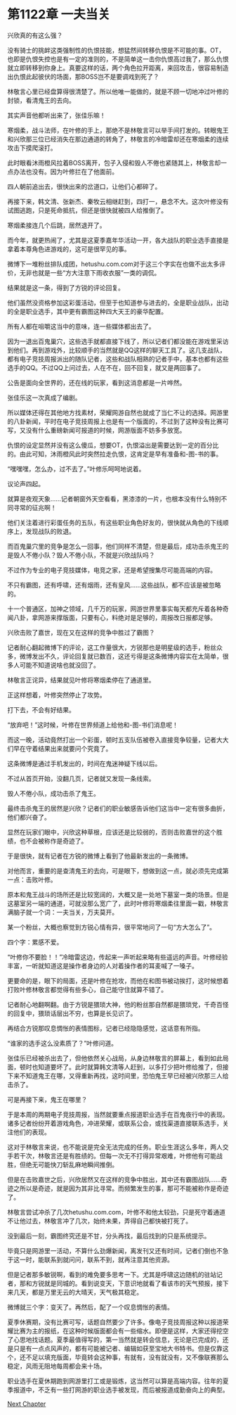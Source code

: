 # 第1122章 一夫当关

兴欣真的有这么强？

没有骑士的挑衅这类强制性的仇恨技能，想猛然间转移仇恨是不可能的事。OT，也即是仇恨失控也是有一定的准则的，不是简单这一击你仇恨高过我了，那么仇恨就立即转移到你身上。真要这样的话，两个角色拉开距离，来回攻击，很容易制造出仇恨此起彼伏的场面，那BOSS岂不是要调戏到死了？

林敬言心里已经盘算得很清楚了。所以他唯一能做的，就是不顾一切地冲过叶修的封锁，看清鬼王的去向。

其实声音他都听出来了，张佳乐嘛！

寒烟柔，战斗法师，在叶修的手上，那绝不是林敬言可以举手间打发的。转眼鬼王和兴欣那三位已经消失在那边通道的转角了，林敬言的冷暗雷却还在寒烟柔的连续攻击下摸爬滚打。

此时眼看沐雨橙风拉着BOSS离开，包子入侵和毁人不倦也紧随其上，林敬言却一点办法也没有。因为叶修拦在了他面前。

四人朝前追出去，很快出来的岔道口，让他们心都碎了。

再接下来，韩文清、张新杰、秦牧云相继赶到，四打一，悬念不大。这次叶修没有试图逃跑，只是死命抵抗，但还是很快就被四人给推倒了。

寒烟柔接连几个后跳，居然退开了。

而今年，就更热闹了，尤其是这夏季嘉年华活动一开，各大战队的职业选手直接是拿着本尊角色进游戏的，这可是很罕见的事。

微博下一堆粉丝排队成团，hetushu.com.com对于这三个字实在也做不出太多评价，无非也就是一些“方大注意下雨收衣服”一类的调侃。

结果就是这一条，得到了方锐的评论回复。

他们虽然没资格参加这彩蛋活动，但至于也知道参与进去的，全是职业战队，出动的全是职业选手，其中更有霸图这种四大天王的豪华配置。

所有人都在咀嚼这当中的意味，连一些媒体都出去了。

因为一退出百鬼巢穴，这些选手就都直接下线了，所以记者们都没能在游戏里采访到他们。再到游戏外，比较顺手的当然就是QQ这样的聊天工具了。这几支战队，都有电子竞技周报派出的随队记者，这些和战队相熟的记者手中，基本也都有这些选手的QQ。不过QQ上问过去，人在不在，回不回复，就又是两回事了。

公告是面向全世界的，还在线的玩家，看到这消息都是一片哗然。

张佳乐这一次真成了编剧。

所以媒体还得在其他地方找素材，荣耀网游自然也就成了当仁不让的选择。网游里的八卦新闻，平时在电子竞技周报上也是有一个版面的，不过到了这种没有比赛可写，又没有什么重磅新闻可报道的时候，网游版面不妨多多放宽。

仇恨的设定显然并没有这么傻瓜，想要OT，仇恨溢出是需要达到一定的百分比的。由此可知，沐雨橙风此时突然拉走仇恨，这肯定是早有准备和-图-书的事。

“嘿嘿嘿，怎么办，过不去了。”叶修乐呵呵地说着。

议论声四起。

就算是夜观天象……记者朝窗外天空看看，黑漆漆的一片，也根本没有什么特别不同寻常的征兆啊！

他们关注着进行彩蛋任务的五队，有这些职业角色好友的，很快就从角色的下线顺序上，发现战队的败退。

而百鬼巢穴里的竞争是怎么一回事，他们同样不清楚，但是最后，成功击杀鬼王的是毁人不倦小队？毁人不倦小队，不就是兴欣战队吗？

不过作为专业的电子竞技媒体，电竞之家，还是希望搜集尽可能高端的内容。

不只有霸图，还有呼啸，还有烟雨，还有皇风……这些战队，都不应该是被忽略的。

十一个普通区，加神之领域，几千万的玩家，网游世界里事实每天都充斥着各种奇闻八卦，拿网游来撑版面，只要有心，料绝对是足够的，周报改日报都足够。

兴欣击败了嘉世，现在又在这样的竞争中胜过了霸图？

记者耐心翻起微博下的评论，这工作量很大，方锐那也是明星级的选手，粉丝众多，微博发出不久，评论回复就已数百，这还亏得是这条微博内容实在太简单，很多人可能不知道说啥也就没回了。

林敬言正诧异，结果就见叶修将寒烟柔停在了通道里。

正这样想着，叶修突然停止了攻势。

打下去，不会有好结果。

“放弃吧！”这时候，叶修在世界频道上给他和-图-书们消息呢！

而这一晚，活动竟然打出一个彩蛋，顿时五支队伍被卷入直接竞争较量，记者大大们早在守着结果出来就要问个究竟了。

这条微博是通过手机发出的，时间在鬼迷神疑下线以后。

不过从首页开始，没翻几页，记者就又发现一条线索。

毁人不倦小队，成功击杀了鬼王。

最终击杀鬼王的居然是兴欣？记者们的职业敏感告诉他们这当中一定有很多曲折，他们都兴奋了。

显然在玩家们眼中，兴欣这种草根，应该还是比较弱的，否则击败嘉世的这个胜绩，也不会被称作是奇迹了。

于是很快，就有记者在方锐的微博上看到了他最新发出的一条微博。

对他而言，重要的是查清鬼王的去向，可是眼下，想做到这一点，就必须先完成第一点：击败叶修。

原本和鬼王战斗的场所还是比较宽阔的，大概又是一处地下墓室一类的场景。但是这墓室另一端的通道，可就没那么宽广了，此时叶修将寒烟柔往里面一戳，林敬言满脑子就一个词：一夫当关，万夫莫开。

某一个粉丝，大概也察觉到方锐心情有异，很平常地问了一句“方大怎么了”。

四个字：累感不爱。

“叶修你不要脸！！”冷暗雷这边，传起来一声听起来略有些遥远的声音。叶修经验丰富，一听就知道这是操作者身边的人对着操作者的耳麦喊了一嗓子。

更要命的是，眼下的局面，还是叶修在抢攻，而他在和图书被动挨打，这时候想着打败叶修林敬言都觉得有些多心，自己能守住就算不错了。

记者耐心地翻啊翻。由于方锐是猥琐大神，他的粉丝那自然都是猥琐党，千奇百怪的回复中，猥琐话层出不穷，也算是长见识了。

再结合方锐那叹息惆怅的表情图标，记者已经隐隐感觉，这话意有所指。

“谁家的选手这么没素质了？”叶修问道。

张佳乐已经被杀出去了，但他依然关心战局，从身边林敬言的屏幕上，看到如此局面，顿时也知道要坏了。此时就算韩文清等人赶到，以多打少把叶修给推了，但接下来不知道鬼王在哪，又得重新再找，这时间里，恐怕鬼王早已经被兴欣那三人给击杀了。

可是再接下来，鬼王在哪里？

于是本周的两期电子竞技周报，当然就要重点报道职业选手在百鬼夜行中的表现。诸多记者纷纷开着游戏角色，冲进荣耀，或联系公会，或找渠道直接联系选手，关注他们的表现。

这对于林敬言来说，也不能说是完全无法完成的任务。职业生涯这么多年，两人交手若干次，林敬言还是有胜绩的。但每一次无不打得异常艰难，叶修他有可能战胜，但绝无可能快刀斩乱麻地瞬间推倒。

但是在击败嘉世之后，兴欣居然又在这样的竞争中胜出，其中还有霸图战队……奇迹之所以是奇迹，就是因为其非比寻常。而频繁发生的事，那可不能被称作是奇迹了。

林敬言尝试冲杀了几次hetushu.com.com，叶修不和他太较劲，只是死守着通道不让他过去，林敬言冲了几次，始终未果，弄得自己都快被打死了。

没到最后一刻，霸图终究还是不甘，分头再找，最后找到的只是系统提示。

毕竟只是网游里一活动，不算什么劲爆新闻，离发刊又还有时间，记者们倒也不急于这一时，能联系到就问问，联系不到，就再注意其他资源。

但是记者那多敏锐啊，看到的难免要多思考一下。尤其是呼啸这边随机的驻站记者，那和方锐就是同城的。看到说变天，下意识地就看了看该市的天气预报，接下来几天，都是万里无云的大晴天，天气极其稳定。

微博就三个字：变天了。再然后，配了一个叹息惆怅的表情。

夏季休赛期，没有比赛可写，话题自然要少了许多。像电子竞技周报这种以报道荣耀比赛为主的报纸，在这种时候版面都会有一些缩水。即便是这样，大家还得挖空了心思地找话题。夏季最值得写的，第一当然就是转会信息，无论是已完成的，还是只是有一点点风声的，都有可能被记者、编辑如获至宝地大书特书。但是仅靠这个，还不足以填充版面，毕竟转会这种事，有就有，没有就没有，又不像联赛那么稳定，风雨无阻地每周都会来十场。

职业选手在夏休期跑到网游里打工或是锻炼，这当然可以算是高端内容。往年的夏季报道中，不乏有一些打网游的职业选手被发现，而后被报道成勤奋向上的典型。



[Next Chapter](%E7%AC%AC1123%E7%AB%A0%20%E6%B5%81%E6%B0%93%E5%92%8C%E7%9B%97%E8%B4%BC.md)